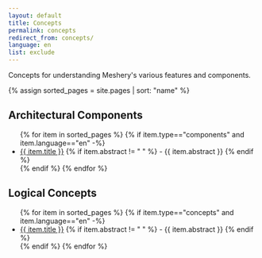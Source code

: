 ```yaml
---
layout: default
title: Concepts
permalink: concepts
redirect_from: concepts/
language: en
list: exclude
---
```


Concepts for understanding Meshery's various features and components.

{% assign sorted_pages = site.pages | sort: "name" %}

<h2>Architectural Components</h2>
<ul>
    {% for item in sorted_pages %}
    {% if item.type=="components" and item.language=="en" -%}
      <li><a href="{{ site.baseurl }}{{ item.url }}">{{ item.title }}</a>
      {% if item.abstract != " " %}
        -  {{ item.abstract }}
      {% endif %}
      </li>
      {% endif %}
    {% endfor %}
</ul>

<h2>Logical Concepts</h2>
<ul>
    {% for item in sorted_pages %}
    {% if item.type=="concepts" and item.language=="en" -%}
      <li><a href="{{ site.baseurl }}{{ item.url }}">{{ item.title }}</a>
      {% if item.abstract != " " %}
        -  {{ item.abstract }}
      {% endif %}
      </li>
      {% endif %}
    {% endfor %}
</ul>